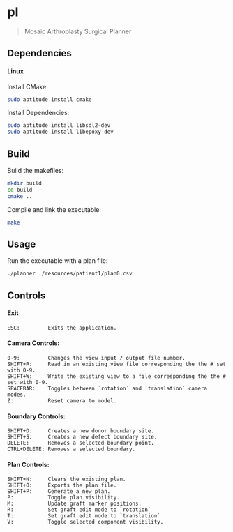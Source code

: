 # pl

> Mosaic Arthroplasty Surgical Planner

## Dependencies

#### Linux

Install CMake:

```bash
sudo aptitude install cmake
```

Install Dependencies:

```bash
sudo aptitude install libsdl2-dev
sudo aptitude install libepoxy-dev
```

## Build

Build the makefiles:

```bash
mkdir build
cd build
cmake ..
```

Compile and link the executable:

```bash
make
```

## Usage

Run the executable with a plan file:

```bash
./planner ./resources/patient1/plan0.csv
```

## Controls

#### Exit

    ESC:         Exits the application.

#### Camera Controls:

    0-9:         Changes the view input / output file number.
    SHIFT+R:     Read in an existing view file corresponding the the # set with 0-9.
    SHIFT+W:     Write the existing view to a file corresponding the the # set with 0-9.
    SPACEBAR:    Toggles between `rotation` and `translation` camera modes.
    Z:           Reset camera to model.

#### Boundary Controls:

    SHIFT+D:     Creates a new donor boundary site.
    SHIFT+S:     Creates a new defect boundary site.
    DELETE:      Removes a selected boundary point.
    CTRL+DELETE: Removes a selected boundary.

#### Plan Controls:

    SHIFT+N:     Clears the existing plan.
    SHIFT+O:     Exports the plan file.
    SHIFT+P:     Generate a new plan.
    P:           Toggle plan visibility.
    M:           Update graft marker positions.
    R:           Set graft edit mode to `rotation`
    T:           Set graft edit mode to `translation`
    V:           Toggle selected component visibility.
